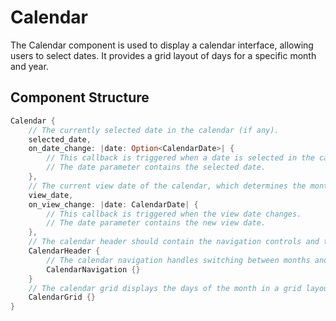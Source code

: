 # Calendar

The Calendar component is used to display a calendar interface, allowing users to select dates. It provides a grid layout of days for a specific month and year.

## Component Structure

```rust
Calendar {
    // The currently selected date in the calendar (if any).
    selected_date,
    on_date_change: |date: Option<CalendarDate>| {
        // This callback is triggered when a date is selected in the calendar.
        // The date parameter contains the selected date.
    },
    // The current view date of the calendar, which determines the month and year displayed.
    view_date,
    on_view_change: |date: CalendarDate| {
        // This callback is triggered when the view date changes.
        // The date parameter contains the new view date.
    },
    // The calendar header should contain the navigation controls and the title for the calendar.
    CalendarHeader {
        // The calendar navigation handles switching between months and years within the calendar view.
        CalendarNavigation {} 
    }
    // The calendar grid displays the days of the month in a grid layout.
    CalendarGrid {}
}
```
